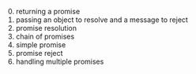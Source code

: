0. returning a promise
1. passing an object to resolve and a message to reject
2. promise resolution
3. chain of promises
4. simple promise
5. promise reject
6. handling multiple promises
